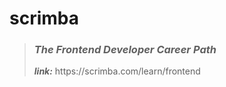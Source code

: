 # scrimba
> <h3><i>The Frontend Developer Career Path</i></h3>
> <i><b>link:</b></i> https://scrimba.com/learn/frontend
